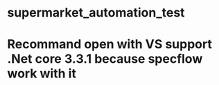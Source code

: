 # supermarket_automation_test

# Recommand open with VS support .Net core 3.3.1 because specflow work with it
